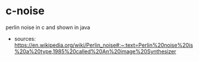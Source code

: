 # c-noise
perlin noise in c and shown in java
- sources: https://en.wikipedia.org/wiki/Perlin_noise#:~:text=Perlin%20noise%20is%20a%20type,1985%20called%20An%20image%20Synthesizer
